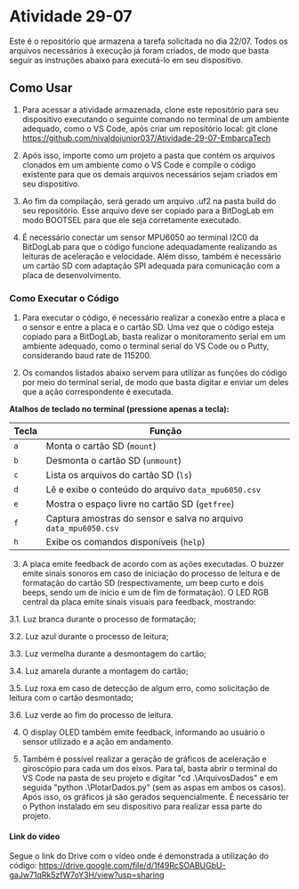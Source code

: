 # Atividade 29-07

Este é o repositório que armazena a tarefa solicitada no dia 22/07. Todos os arquivos necessários à execução já foram criados, de modo que basta seguir as instruções abaixo para executá-lo em seu dispositivo.

## Como Usar

1. Para acessar a atividade armazenada, clone este repositório para seu dispositivo executando o seguinte comando no terminal de um ambiente adequado, como o VS Code, após criar um repositório local: 
git clone https://github.com/nivaldojunior037/Atividade-29-07-EmbarcaTech

2. Após isso, importe como um projeto a pasta que contém os arquivos clonados em um ambiente como o VS Code e compile o código existente para que os demais arquivos necessários sejam criados em seu dispositivo.

3. Ao fim da compilação, será gerado um arquivo .uf2 na pasta build do seu repositório. Esse arquivo deve ser copiado para a BitDogLab em modo BOOTSEL para que ele seja corretamente executado. 

4. É necessário conectar um sensor MPU6050 ao terminal I2C0 da BitDogLab para que o código funcione adequadamente realizando as leituras de aceleração e velocidade. Além disso, também é necessário um cartão SD com adaptação SPI adequada para comunicação com a placa de desenvolvimento. 

### Como Executar o Código

1. Para executar o código, é necessário realizar a conexão entre a placa e o sensor e entre a placa e o cartão SD. Uma vez que o código esteja copiado para a BitDogLab, basta realizar o monitoramento serial em um ambiente adequado, como o terminal serial do VS Code ou o Putty, considerando baud rate de 115200. 

2. Os comandos listados abaixo servem para utilizar as funções do código por meio do terminal serial, de modo que basta digitar e enviar um deles que a ação correspondente é executada. 

**Atalhos de teclado no terminal (pressione apenas a tecla):**

| Tecla  | Função                                                           |
|--------|------------------------------------------------------------------|
| `a`    | Monta o cartão SD (`mount`)                                      |
| `b`    | Desmonta o cartão SD (`unmount`)                                 |
| `c`    | Lista os arquivos do cartão SD (`ls`)                            |
| `d`    | Lê e exibe o conteúdo do arquivo `data_mpu6050.csv`              |
| `e`    | Mostra o espaço livre no cartão SD (`getfree`)                   |
| `f`    | Captura amostras do sensor e salva no arquivo `data_mpu6050.csv` |
| `h`    | Exibe os comandos disponíveis (`help`)                           |

3. A placa emite feedback de acordo com as ações executadas. O buzzer emite sinais sonoros em caso de iniciação do processo de leitura e de formatação do cartão SD (respectivamente, um beep curto e dois beeps, sendo um de início e um de fim de formatação). O LED RGB central da placa emite sinais visuais para feedback, mostrando:

  3.1. Luz branca durante o processo de formatação;
  
  3.2. Luz azul durante o processo de leitura;
  
  3.3. Luz vermelha durante a desmontagem do cartão;
  
  3.4. Luz amarela durante a montagem do cartão;
  
  3.5. Luz roxa em caso de detecção de algum erro, como solicitação de leitura com o cartão desmontado;
  
  3.6. Luz verde ao fim do processo de leitura.

4. O display OLED também emite feedback, informando ao usuário o sensor utilizado e a ação em andamento.
 
5. Também é possível realizar a geração de gráficos de aceleração e giroscópio para cada um dos eixos. Para tal, basta abrir o terminal do VS Code na pasta de seu projeto e digitar "cd .\ArquivosDados" e em seguida "python .\PlotarDados.py" (sem as aspas em ambos os casos). Após isso, os gráficos já são gerados sequencialmente. É necessário ter o Python instalado em seu dispositivo para realizar essa parte do projeto.

#### Link do vídeo

Segue o link do Drive com o vídeo onde é demonstrada a utilização do código: https://drive.google.com/file/d/1f49RcSOABUGbU-gaJw71qRk5zfW7oY3H/view?usp=sharing




